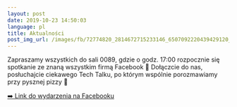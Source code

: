 ```yaml
---
layout: post
date: 2019-10-23 14:50:03
language: pl
title: Aktualności
post_img_url: /images/fb/72774820_2814672715233146_6507092220439429120_n.jpg
---
```


Zapraszamy wszystkich do sali 0089, gdzie o godz. 17:00 rozpocznie się spotkanie ze znaną wszystkim firmą Facebook 🤖 Dołączcie do nas, posłuchajcie ciekawego Tech Talku, po którym wspólnie porozmawiamy przy pysznej pizzy 🍕

 <a href="https://www.facebook.com/events/520258608809764/">➡️ Link do wydarzenia na Facebooku</a>